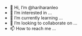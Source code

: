 - 👋 Hi, I’m @hariharanleo
- 👀 I’m interested in ...
- 🌱 I’m currently learning ...
- 💞️ I’m looking to collaborate on ...
- 📫 How to reach me ...

<!---
hariharanleo/hariharanleo is a ✨ special ✨ repository because its `README.md` (this file) appears on your GitHub profile.
You can click the Preview link to take a look at your changes.
--->
